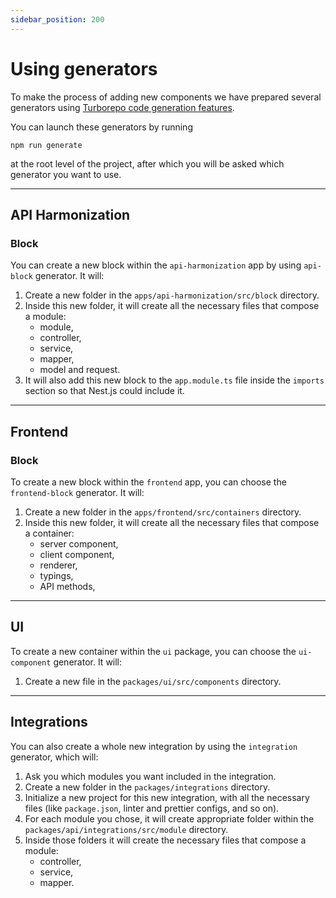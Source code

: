 ```yaml
---
sidebar_position: 200
---
```


# Using generators

To make the process of adding new components we have prepared several generators using [Turborepo code generation features](https://turbo.build/repo/docs/guides/generating-code).

You can launch these generators by running

```shell
npm run generate
```

at the root level of the project, after which you will be asked which generator you want to use.

---

## API Harmonization

### Block

You can create a new block within the `api-harmonization` app by using `api-block` generator. It will:

1. Create a new folder in the `apps/api-harmonization/src/block` directory.
2. Inside this new folder, it will create all the necessary files that compose a module:
    - module,
    - controller,
    - service,
    - mapper,
    - model and request.
3. It will also add this new block to the `app.module.ts` file inside the `imports` section so that Nest.js could include it.

---

## Frontend

### Block

To create a new block within the `frontend` app, you can choose the `frontend-block` generator. It will:

1. Create a new folder in the `apps/frontend/src/containers` directory.
2. Inside this new folder, it will create all the necessary files that compose a container:
    - server component,
    - client component,
    - renderer,
    - typings,
    - API methods,

---

## UI

To create a new container within the `ui` package, you can choose the `ui-component` generator. It will:

1. Create a new file in the `packages/ui/src/components` directory.

---

## Integrations

You can also create a whole new integration by using the `integration` generator, which will:

1. Ask you which modules you want included in the integration.
2. Create a new folder in the `packages/integrations` directory.
3. Initialize a new project for this new integration, with all the necessary files (like `package.json`, linter and prettier configs, and so on).
4. For each module you chose, it will create appropriate folder within the `packages/api/integrations/src/module` directory.
5. Inside those folders it will create the necessary files that compose a module:
    - controller,
    - service,
    - mapper.
